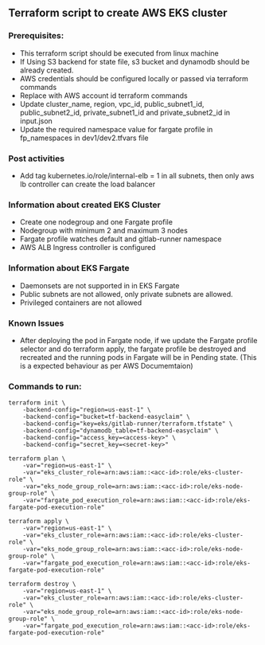 ## Terraform script to create AWS EKS cluster

### Prerequisites:
* This terraform script should be executed from linux machine
* If Using S3 backend for state file, s3 bucket and dynamodb should be already created.
* AWS credentials should be configured locally or passed via terraform commands
* Replace <acc-id> with AWS account id terraform commands
* Update cluster_name, region, vpc_id, public_subnet1_id, public_subnet2_id, private_subnet1_id and private_subnet2_id in input.json
* Update the required namespace value for fargate profile in fp_namespaces in dev1/dev2.tfvars file

### Post activities
* Add tag kubernetes.io/role/internal-elb = 1 in all subnets, then only aws lb controller can create the load balancer

### Information about created EKS Cluster
* Create one nodegroup and one Fargate profile
* Nodegroup with minimum 2 and maximum 3 nodes
* Fargate profile watches default and gitlab-runner namespace
* AWS ALB Ingress controller is configured

### Information about EKS Fargate
* Daemonsets are not supported in in EKS Fargate
* Public subnets are not allowed, only private subnets are allowed.
* Privileged containers are not allowed

### Known Issues
* After deploying the pod in Fargate node, if we update the Fargate profile selector and do terraform apply, the fargate profile be destroyed and recreated and the running pods in Fargate will be in Pending state. (This is a expected behaviour as per AWS Documemtaion)

### Commands to run:
```
terraform init \
    -backend-config="region=us-east-1" \
    -backend-config="bucket=tf-backend-easyclaim" \
    -backend-config="key=eks/gitlab-runner/terraform.tfstate" \
    -backend-config="dynamodb_table=tf-backend-easyclaim" \
    -backend-config="access_key=<access-key>" \
    -backend-config="secret_key=<secret-key>"
```
```
terraform plan \
    -var="region=us-east-1" \
    -var="eks_cluster_role=arn:aws:iam::<acc-id>:role/eks-cluster-role" \
    -var="eks_node_group_role=arn:aws:iam::<acc-id>:role/eks-node-group-role" \
    -var="fargate_pod_execution_role=arn:aws:iam::<acc-id>:role/eks-fargate-pod-execution-role"
```
```
terraform apply \
    -var="region=us-east-1" \
    -var="eks_cluster_role=arn:aws:iam::<acc-id>:role/eks-cluster-role" \
    -var="eks_node_group_role=arn:aws:iam::<acc-id>:role/eks-node-group-role" \
    -var="fargate_pod_execution_role=arn:aws:iam::<acc-id>:role/eks-fargate-pod-execution-role"
```
```
terraform destroy \
    -var="region=us-east-1" \
    -var="eks_cluster_role=arn:aws:iam::<acc-id>:role/eks-cluster-role" \
    -var="eks_node_group_role=arn:aws:iam::<acc-id>:role/eks-node-group-role" \
    -var="fargate_pod_execution_role=arn:aws:iam::<acc-id>:role/eks-fargate-pod-execution-role"
```
